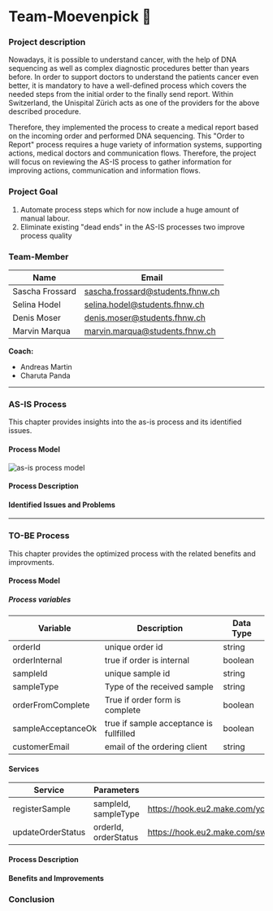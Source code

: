 # Team-Moevenpick 🍨

### Project description
Nowadays, it is possible to understand cancer, with the help of DNA sequencing as well as complex diagnostic procedures better than years before. In order to support doctors to understand the patients cancer even better, it is mandatory to have a well-defined process which covers the needed steps from the initial order to the finally send report.  Within Switzerland, the Unispital Zürich acts as one of the providers for the above described procedure.  

Therefore, they implemented the process to create a medical report based on the incoming order and performed DNA sequencing. This "Order to Report" process requires a huge variety of information systems, supporting actions, medical doctors and communication flows. Therefore, the project will focus on reviewing the AS-IS process to gather information for improving actions, communication and information flows. 

### Project Goal
1. Automate process steps which for now include a huge amount of manual labour. 
2. Eliminate existing "dead ends" in the AS-IS processes two improve process quality 

### Team-Member

|Name|Email|
|----------|---------------|
|Sascha Frossard|sascha.frossard@students.fhnw.ch|
|Selina Hodel|selina.hodel@students.fhnw.ch|
|Denis Moser|denis.moser@students.fhnw.ch|
|Marvin Marqua|marvin.marqua@students.fhnw.ch|  
  
**Coach:**  
- Andreas Martin
- Charuta Panda
  
---

### AS-IS Process
This chapter provides insights into the as-is process and its identified issues. 

#### Process Model
![as-is process model](00_Assets/AS-IS_Process.png)

#### Process Description

#### Identified Issues and Problems

---

### TO-BE Process
This chapter provides the optimized process with the related benefits and improvments.

#### Process Model

##### Process variables

| Variable          | Description                           | Data Type    |
|-------------------|---------------------------------------|--------------|
|orderId            | unique order id                       | string       |
|orderInternal      | true if order is internal             | boolean       |
|sampleId           | unique sample id                      | string        |
|sampleType         | Type of the received sample           | string        | ffpe, dna, bonemarrow
|orderFromComplete  |True if order form is complete         | boolean       |
|sampleAcceptanceOk | true if sample acceptance is fullfilled | boolean     |
|customerEmail      | email of the ordering client          | string        |

#### Services

| Service           | Parameters                            | url    |
|-------------------|---------------------------------------|--------------|
|registerSample     | sampleId, sampleType                  | <https://hook.eu2.make.com/ycuwr6q9br1a17isbfccp6kpsvvcg3fd> |
|updateOrderStatus  | orderId, orderStatus                  | <https://hook.eu2.make.com/swvbhj5qjw62gad48ivy6r5704n55662> |

#### Process Description

#### Benefits and Improvements

### Conclusion
